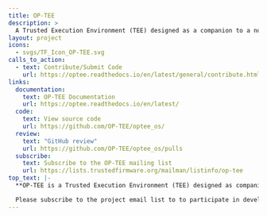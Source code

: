 ```yaml
---
title: OP-TEE
description: >
  A Trusted Execution Environment (TEE) designed as a companion to a non-secure Linux kernel running on Arm A-Profile systems (Armv8-A and Armv7-A) using TrustZone technology.
layout: project
icons:
  - svgs/TF_Icon_OP-TEE.svg
calls_to_action:
  - text: Contribute/Submit Code
    url: https://optee.readthedocs.io/en/latest/general/contribute.html
links:
  documentation:
    text: OP-TEE Documentation
    url: https://optee.readthedocs.io/en/latest/
  code:
    text: View source code
    url: https://github.com/OP-TEE/optee_os/
  review:
    text: "GitHub review"
    url: https://github.com/OP-TEE/optee_os/pulls
  subscribe:
    text: Subscribe to the OP-TEE mailing list
    url: https://lists.trustedfirmware.org/mailman/listinfo/op-tee
top_text: |-
  **OP-TEE is a Trusted Execution Environment (TEE) designed as companion to a non-secure Linux kernel running on Arm; Cortex-A cores using the TrustZone technology. OP-TEE implements TEE Internal Core API v1.1.x which is the API exposed to Trusted Applications and the TEE Client API v1.0, which is the API describing how to communicate with a TEE. Those APIs are defined in the GlobalPlatform API specifications.**

  Please subscribe to the project email list to to participate in development discussions.
---
```

